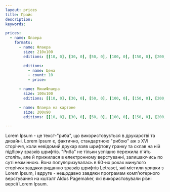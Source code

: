 ```yaml
---
layout: prices
title: Прайс
description:
keywords:

prices:
  - name: Флаера
    formats:
      - name: Флаера
        size: 210х100
        editions: [[10, 0], [30, 0], [50, 0], [100, 0], [150, 0], [200, 0], [1000, 330]]

        editions:
          - name: Цена
          - count: 10
          - price:

      - name: МиниФлаера
        size: 100х100
        editions: [[10, 0], [30, 0], [50, 0], [100, 0], [150, 0], [200, 0], [1000, 330]]

      - name: Флаера на картоне
        size: 200х90
        editions: [[10, 0], [30, 0], [50, 0], [100, 0], [150, 0], [200, 0], [1000, 330]]

---
```


Lorem Ipsum - це текст-"риба", що використовується в друкарстві та дизайні. Lorem Ipsum є, фактично, стандартною "рибою" аж з XVI сторіччя, коли невідомий друкар взяв шрифтову гранку та склав на ній підбірку зразків шрифтів. "Риба" не тільки успішно пережила п'ять століть, але й прижилася в електронному верстуванні, залишаючись по суті незмінною. Вона популяризувалась в 60-их роках минулого сторіччя завдяки виданню зразків шрифтів Letraset, які містили уривки з Lorem Ipsum, і вдруге - нещодавно завдяки програмам комп'ютерного верстування на кшталт Aldus Pagemaker, які використовували різні версії Lorem Ipsum.
